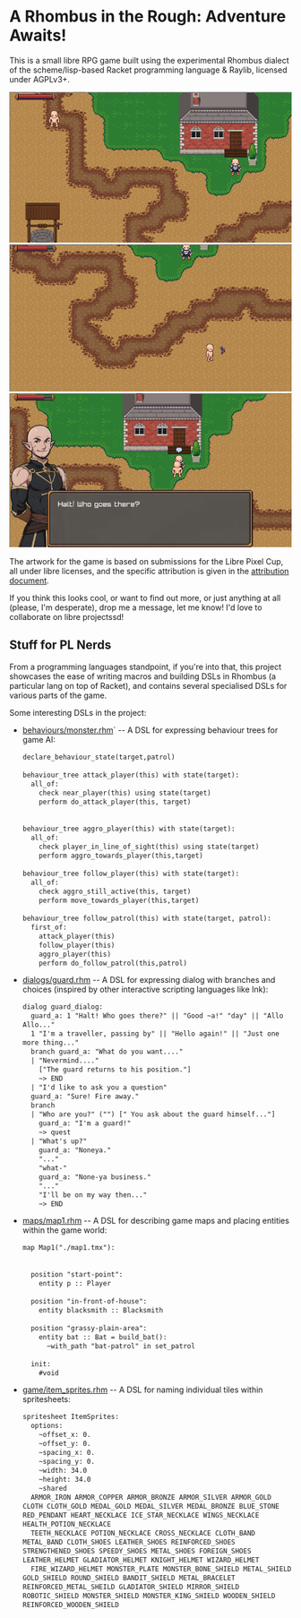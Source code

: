 # A Rhombus in the Rough: Adventure Awaits!

This is a small libre RPG game built using the experimental Rhombus
dialect of the scheme/lisp-based Racket programming language & Raylib,
licensed under AGPLv3+.

![Screenshot 1](./screenshots/screenshot-1.png)
![Screenshot 2](./screenshots/screenshot-2.png)
![Screenshot 3](./screenshots/screenshot-3.png)

The artwork for the game is based on submissions for the Libre Pixel Cup,
all under libre licenses, and the specific attribution is given in the
[attribution document](./attribution.md). 

If you think this looks cool, or want to find out more, or just
anything at all (please, I'm desperate), drop me a message, let me
know! I'd love to collaborate on libre projectssd!

## Stuff for PL Nerds

From a programming languages standpoint, if you're into that, this
project showcases the ease of writing macros and building DSLs in
Rhombus (a particular lang on top of Racket), and contains several
specialised DSLs for various parts of the game.

Some interesting DSLs in the project:

- [behaviours/monster.rhm](behaviours/monster.rhm)` -- A DSL for expressing behaviour trees for game AI:
  ```
  declare_behaviour_state(target,patrol)

  behaviour_tree attack_player(this) with state(target):
    all_of:
      check near_player(this) using state(target)
      perform do_attack_player(this, target)


  behaviour_tree aggro_player(this) with state(target):
    all_of:
      check player_in_line_of_sight(this) using state(target)
      perform aggro_towards_player(this,target)

  behaviour_tree follow_player(this) with state(target):
    all_of:
      check aggro_still_active(this, target)
      perform move_towards_player(this,target)

  behaviour_tree follow_patrol(this) with state(target, patrol):
    first_of:
      attack_player(this)
      follow_player(this)
      aggro_player(this)
      perform do_follow_patrol(this,patrol)
  ```

- [dialogs/guard.rhm](./dialogs/guard.rhm) -- A DSL for expressing dialog with branches and choices (inspired by other interactive scripting languages like Ink):
  ```
  dialog guard_dialog:
    guard_a: 1 "Halt! Who goes there?" || "Good ~a!" "day" || "Allo Allo..."
    1 "I'm a traveller, passing by" || "Hello again!" || "Just one more thing..."
    branch guard_a: "What do you want...."
    | "Nevermind...."
      ["The guard returns to his position."]
      ~> END
    | "I'd like to ask you a question"
    guard_a: "Sure! Fire away."
    branch
    | "Who are you?" ("") [" You ask about the guard himself..."]
      guard_a: "I'm a guard!"
      ~> quest
    | "What's up?"
      guard_a: "Noneya."
      "..."
      "what-"
      guard_a: "None-ya business."
      "..."
      "I'll be on my way then..."
      ~> END
  ```

- [maps/map1.rhm](./maps/map1.rhm) -- A DSL for describing game maps and placing entities within the game world:
  ```
  map Map1("./map1.tmx"):


    position "start-point":
      entity p :: Player

    position "in-front-of-house":
      entity blacksmith :: Blacksmith

    position "grassy-plain-area":
      entity bat :: Bat = build_bat():
        ~with_path "bat-patrol" in set_patrol

    init:
      #void
  ```

- [game/item_sprites.rhm](./game/item_sprites.rhm) -- A DSL for naming individual tiles within spritesheets:
  ```
  spritesheet ItemSprites:
    options:
      ~offset_x: 0.
      ~offset_y: 0.
      ~spacing_x: 0.
      ~spacing_y: 0.
      ~width: 34.0
      ~height: 34.0
      ~shared
    ARMOR_IRON ARMOR_COPPER ARMOR_BRONZE ARMOR_SILVER ARMOR_GOLD CLOTH CLOTH_GOLD MEDAL_GOLD MEDAL_SILVER MEDAL_BRONZE BLUE_STONE RED_PENDANT HEART_NECKLACE ICE_STAR_NECKLACE WINGS_NECKLACE HEALTH_POTION_NECKLACE
    TEETH_NECKLACE POTION_NECKLACE CROSS_NECKLACE CLOTH_BAND METAL_BAND CLOTH_SHOES LEATHER_SHOES REINFORCED_SHOES STRENGTHENED_SHOES SPEEDY_SHOES METAL_SHOES FOREIGN_SHOES LEATHER_HELMET GLADIATOR_HELMET KNIGHT_HELMET WIZARD_HELMET
    FIRE_WIZARD_HELMET MONSTER_PLATE MONSTER_BONE_SHIELD METAL_SHIELD GOLD_SHIELD ROUND_SHIELD BANDIT_SHIELD METAL_BRACELET REINFORCED_METAL_SHEILD GLADIATOR_SHIELD MIRROR_SHIELD ROBOTIC_SHIELD MONSTER_SHIELD MONSTER_KING_SHIELD WOODEN_SHIELD REINFORCED_WOODEN_SHIELD
  ```
